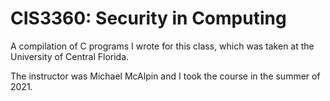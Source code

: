 # CIS3360: Security in Computing
A compilation of C programs I wrote for this class, which was taken at the University of Central Florida.

The instructor was Michael McAlpin and I took the course in the summer of 2021.
